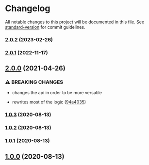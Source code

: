 # Changelog

All notable changes to this project will be documented in this file. See [standard-version](https://github.com/conventional-changelog/standard-version) for commit guidelines.

### [2.0.2](https://github.com/the-bugging/react-use-scripts/compare/v2.0.1...v2.0.2) (2023-02-26)

### [2.0.1](https://github.com/the-bugging/react-use-scripts/compare/v2.0.0...v2.0.1) (2022-11-17)

## [2.0.0](https://github.com/the-bugging/react-use-scripts/compare/v1.0.3...v2.0.0) (2021-04-26)

### ⚠ BREAKING CHANGES

- changes the api in order to be more versatile

- rewrites most of the logic ([94a4035](https://github.com/the-bugging/react-use-scripts/commit/94a4035040e63e3c2464bce42048858ac23ca198))

### [1.0.3](https://github.com/the-bugging/react-use-scripts/compare/v1.0.2...v1.0.3) (2020-08-13)

### [1.0.2](https://github.com/the-bugging/react-use-scripts/compare/v1.0.1...v1.0.2) (2020-08-13)

### [1.0.1](https://github.com/the-bugging/react-use-scripts/compare/v1.0.0...v1.0.1) (2020-08-13)

## [1.0.0](https://github.com/the-bugging/react-use-scripts/compare/v1.0.6...v1.0.0) (2020-08-13)
